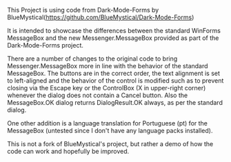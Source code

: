 This Project is using code from Dark-Mode-Forms by BlueMystical(https://github.com/BlueMystical/Dark-Mode-Forms)

It is intended to showcase the differences between the standard WinForms MessageBox and the new Messenger.MessageBox provided as part of the Dark-Mode-Forms project.

There are a number of changes to the original code to bring Messenger.MessageBox more in line with the behavior of the standard MessageBox. The buttons are in the correct order, the text alignment is set to left-aligned and the behavior of the control is modified such as to prevent closing via the Escape key or the ControlBox (X in upper-right corner) whenever the dialog does not contain a Cancel button. Also the MessageBox.OK dialog returns DialogResult.OK always, as per the standard dialog.

One other addition is a language translation for Portuguese (pt) for the MessageBox (untested since I don't have any language packs installed).

This is not a fork of BlueMystical's project, but rather a demo of how the code can work and hopefully be improved.
